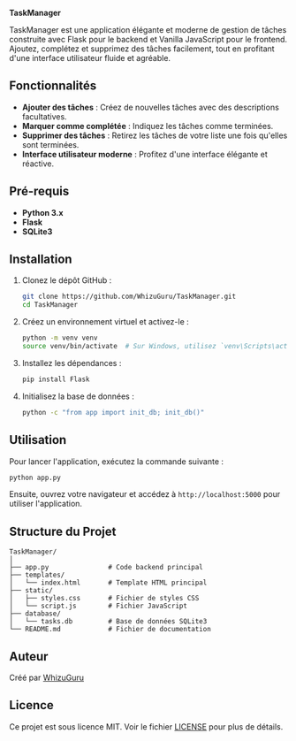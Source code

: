 **TaskManager**

TaskManager est une application élégante et moderne de gestion de tâches construite avec Flask pour le backend et Vanilla JavaScript pour le frontend. Ajoutez, complétez et supprimez des tâches facilement, tout en profitant d'une interface utilisateur fluide et agréable.

## Fonctionnalités

- **Ajouter des tâches** : Créez de nouvelles tâches avec des descriptions facultatives.
- **Marquer comme complétée** : Indiquez les tâches comme terminées.
- **Supprimer des tâches** : Retirez les tâches de votre liste une fois qu'elles sont terminées.
- **Interface utilisateur moderne** : Profitez d'une interface élégante et réactive.

## Pré-requis

- **Python 3.x**
- **Flask**
- **SQLite3**

## Installation

1. Clonez le dépôt GitHub :
    ```bash
    git clone https://github.com/WhizuGuru/TaskManager.git
    cd TaskManager
    ```

2. Créez un environnement virtuel et activez-le :
    ```bash
    python -m venv venv
    source venv/bin/activate  # Sur Windows, utilisez `venv\Scripts\activate`
    ```

3. Installez les dépendances :
    ```bash
    pip install Flask
    ```

4. Initialisez la base de données :
    ```bash
    python -c "from app import init_db; init_db()"
    ```

## Utilisation

Pour lancer l'application, exécutez la commande suivante :
```bash
python app.py
```

Ensuite, ouvrez votre navigateur et accédez à `http://localhost:5000` pour utiliser l'application.

## Structure du Projet

```
TaskManager/
│
├── app.py               # Code backend principal
├── templates/
│   └── index.html       # Template HTML principal
├── static/
│   ├── styles.css       # Fichier de styles CSS
│   └── script.js        # Fichier JavaScript
├── database/
│   └── tasks.db         # Base de données SQLite3
└── README.md            # Fichier de documentation
```

## Auteur

Créé par [WhizuGuru](https://github.com/WhizuGuru)

## Licence

Ce projet est sous licence MIT. Voir le fichier [LICENSE](LICENSE) pour plus de détails.

